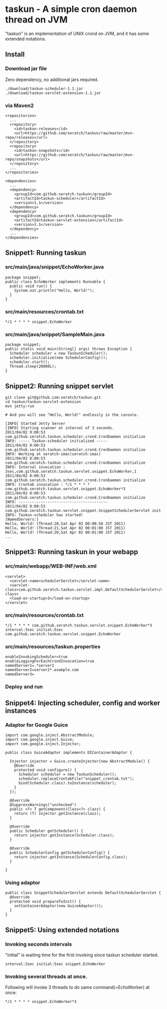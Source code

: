 # taskun - A simple cron daemon thread on JVM

"taskun" is an implementation of UNIX crond on JVM, and it has some extended notations.

## Install

### Download jar file

Zero dependency, no additional jars required.

    ./download/taskun-scheduler-1.1.jar
    ./download/taskun-servlet-extension-1.1.jar

### via Maven2

    <repositories>
      ...
      <repository>
        <id>taskun-releases</id>
        <url>https://github.com/seratch/taskun/raw/master/mvn-repo/releases</url>
      </repository>
      <repository>
        <id>taskun-snapshots</id>
        <url>https://github.com/seratch/taskun/raw/master/mvn-repo/snapshots</url>
      </repository>
      ...
    </repositories>

    <dependencies>
      ...
      <dependency>
        <groupId>com.github.seratch.taskun</groupId>
        <artifactId>taskun-scheduler</artifactId>
        <version>1.1</version>
      </dependency>
      <dependency>
        <groupId>com.github.seratch.taskun</groupId>
        <artifactId>taskun-servlet-extension</artifactId>
        <version>1.1</version>
      </dependency>
      ...
    </dependencies>


## Snippet1: Running taskun 

### src/main/java/snippet/EchoWorker.java

    package snippet;
    public class EchoWorker implements Runnable {
      public void run() {
        System.out.println("Hello, World!");
      }
    }

### src/main/resources/crontab.txt

    */1 * * * * snippet.EchoWorker

### src/main/java/snippet/SampleMain.java

    package snippet;
    public static void main(String[] args) throws Exception {
      Scheduler scheduler = new TaskunScheduler();
      scheduler.initialize(new SchedulerConfig());
      scheduler.start();
      Thread.sleep(20000L);
    }

## Snippet2: Running snippet servlet

    git clone git@github.com:seratch/taskun.git
    cd taskun/taskun-servlet-extension
    mvn jetty:run

    # And you will see "Hello, World!" endlessly in the console.

    [INFO] Started Jetty Server
    [INFO] Starting scanner at interval of 3 seconds.
    2011/04/02 0:00:53 com.github.seratch.taskun.scheduler.crond.CronDaemon initialize
    INFO: ----- Taskun-scheduler initialized -----
    2011/04/02 0:00:53 com.github.seratch.taskun.scheduler.crond.CronDaemon initialize
    INFO: Working at seratch-imac(seratch-imac)
    2011/04/02 0:00:53 com.github.seratch.taskun.scheduler.crond.CronDaemon initialize
    INFO: Interval invocation : 3sec,com.github.seratch.taskun.servlet.snippet.EchoWorker,1
    2011/04/02 0:00:53 com.github.seratch.taskun.scheduler.crond.CronDaemon initialize
    INFO: Crontab invocation : */1 * * * * com.github.seratch.taskun.servlet.snippet.EchoWorker*3
    2011/04/02 0:00:53 com.github.seratch.taskun.scheduler.crond.CronDaemon initialize
    INFO: ----------------------------------------
    2011/04/02 0:00:53 com.github.seratch.taskun.servlet.snippet.SnippetSchedulerServlet init
    INFO: Taskun-scheduler has started!
    [NamedServers:]
    Hello, World! (Thread:20,Sat Apr 02 00:00:58 JST 2011)
    Hello, World! (Thread:21,Sat Apr 02 00:01:00 JST 2011)
    Hello, World! (Thread:20,Sat Apr 02 00:01:00 JST 2011)
    ...

## Snippet3: Running taskun in your webapp

### src/main/webapp/WEB-INF/web.xml

    <servlet>
      <servlet-name>schedulerServlet</servlet-name>
      <servlet-class>com.github.seratch.taskun.servlet.impl.DefaultSchedulerServlet</servlet-class>
      <load-on-startup>3</load-on-startup>
    </servlet>

### src/main/resources/crontab.txt

    */1 * * * * com.github.seratch.taskun.servlet.snippet.EchoWorker*3
    interval:3sec initial:5sec com.github.seratch.taskun.servlet.snippet.EchoWorker

### src/main/resources/taskun.properties

    enableInvokingScheduler=true
    enableLoggingForEachCrondInvocation=true
    namedServer1=.*server1
    namedServer2=server2*.example.com
    namedServer3=

### Deploy and run

## Snippet4: Injecting scheduler, config and worker instances

### Adaptor for Google Guice

    import com.google.inject.AbstractModule;
    import com.google.inject.Guice;
    import com.google.inject.Injector;
    
    public class GuiceAdaptor implements DIContainerAdaptor {
    
      Injector injector = Guice.createInjector(new AbstractModule() {
        @Override
        protected void configure() {
          Scheduler scheduler = new TaskunScheduler();
          scheduler.replaceCrontabFile("snippet_crontab.txt");
          bind(Scheduler.class).toInstance(scheduler);
        }
      });
    
      @Override
      @SuppressWarnings("unchecked")
      public <T> T getComponent(Class<?> clazz) {
        return (T) injector.getInstance(clazz);
      }
    
      @Override
      public Scheduler getScheduler() {
        return injector.getInstance(Scheduler.class);
      }
    
      @Override
      public SchedulerConfig getSchedulerConfig() {
        return injector.getInstance(SchedulerConfig.class);
      }
    
    }

### Using adaptor

    public class SnippetSchedulerServlet extends DefaultSchedulerServlet {
      @Override
      protected void prepareToInit() {
        setContainerAdaptor(new GuiceAdaptor());
      }
    }

## Snippet5: Using extended notations

### Invoking seconds intervals

"initial" is waiting time for the first invoking since taskun scheduler started.

    interval:3sec initial:5sec snippet.EchoWorker

### Invoking several threads at once.

Following will invoke 3 threads to do same command(=EchoWorker) at once:

    */1 * * * * snippet.EchoWorker*3

